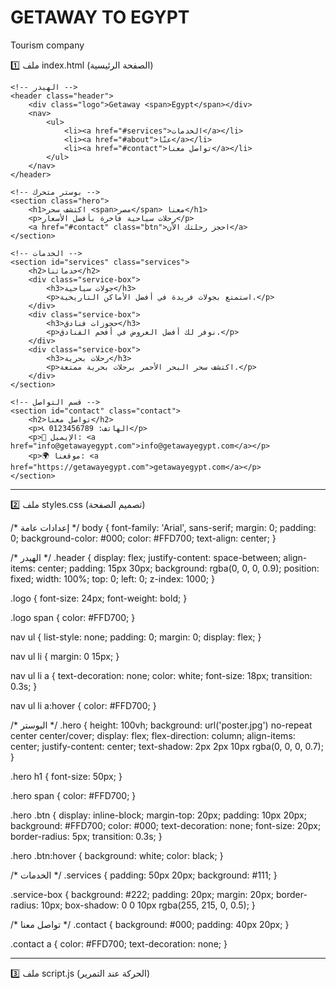 # GETAWAY TO EGYPT
Tourism company

1️⃣ ملف index.html (الصفحة الرئيسية)

<!DOCTYPE html>
<html lang="ar">
<head>
    <meta charset="UTF-8">
    <meta name="viewport" content="width=device-width, initial-scale=1.0">
    <title>Getaway Egypt - شركة سياحة</title>
    <link rel="stylesheet" href="styles.css">
    <script defer src="script.js"></script>
</head>
<body>

    <!-- الهيدر -->
    <header class="header">
        <div class="logo">Getaway <span>Egypt</span></div>
        <nav>
            <ul>
                <li><a href="#services">الخدمات</a></li>
                <li><a href="#about">عنّا</a></li>
                <li><a href="#contact">تواصل معنا</a></li>
            </ul>
        </nav>
    </header>

    <!-- بوستر متحرك -->
    <section class="hero">
        <h1>اكتشف سحر <span>مصر</span> معنا</h1>
        <p>رحلات سياحية فاخرة بأفضل الأسعار</p>
        <a href="#contact" class="btn">احجز رحلتك الآن</a>
    </section>

    <!-- الخدمات -->
    <section id="services" class="services">
        <h2>خدماتنا</h2>
        <div class="service-box">
            <h3>جولات سياحية</h3>
            <p>استمتع بجولات فريدة في أفضل الأماكن التاريخية.</p>
        </div>
        <div class="service-box">
            <h3>حجوزات فنادق</h3>
            <p>نوفر لك أفضل العروض في أفخم الفنادق.</p>
        </div>
        <div class="service-box">
            <h3>رحلات بحرية</h3>
            <p>اكتشف سحر البحر الأحمر برحلات بحرية ممتعة.</p>
        </div>
    </section>

    <!-- قسم التواصل -->
    <section id="contact" class="contact">
        <h2>تواصل معنا</h2>
        <p>📞 الهاتف: 0123456789</p>
        <p>📧 الإيميل: <a href="info@getawayegypt.com">info@getawayegypt.com</a></p>
        <p>🌍 موقعنا: <a href="https://getawayegypt.com">getawayegypt.com</a></p>
    </section>

</body>
</html>


---

2️⃣ ملف styles.css (تصميم الصفحة)

/* إعدادات عامة */
body {
    font-family: 'Arial', sans-serif;
    margin: 0;
    padding: 0;
    background-color: #000;
    color: #FFD700;
    text-align: center;
}

/* الهيدر */
.header {
    display: flex;
    justify-content: space-between;
    align-items: center;
    padding: 15px 30px;
    background: rgba(0, 0, 0, 0.9);
    position: fixed;
    width: 100%;
    top: 0;
    left: 0;
    z-index: 1000;
}

.logo {
    font-size: 24px;
    font-weight: bold;
}

.logo span {
    color: #FFD700;
}

nav ul {
    list-style: none;
    padding: 0;
    margin: 0;
    display: flex;
}

nav ul li {
    margin: 0 15px;
}

nav ul li a {
    text-decoration: none;
    color: white;
    font-size: 18px;
    transition: 0.3s;
}

nav ul li a:hover {
    color: #FFD700;
}

/* البوستر */
.hero {
    height: 100vh;
    background: url('poster.jpg') no-repeat center center/cover;
    display: flex;
    flex-direction: column;
    align-items: center;
    justify-content: center;
    text-shadow: 2px 2px 10px rgba(0, 0, 0, 0.7);
}

.hero h1 {
    font-size: 50px;
}

.hero span {
    color: #FFD700;
}

.hero .btn {
    display: inline-block;
    margin-top: 20px;
    padding: 10px 20px;
    background: #FFD700;
    color: #000;
    text-decoration: none;
    font-size: 20px;
    border-radius: 5px;
    transition: 0.3s;
}

.hero .btn:hover {
    background: white;
    color: black;
}

/* الخدمات */
.services {
    padding: 50px 20px;
    background: #111;
}

.service-box {
    background: #222;
    padding: 20px;
    margin: 20px;
    border-radius: 10px;
    box-shadow: 0 0 10px rgba(255, 215, 0, 0.5);
}

/* تواصل معنا */
.contact {
    background: #000;
    padding: 40px 20px;
}

.contact a {
    color: #FFD700;
    text-decoration: none;
}


---

3️⃣ ملف script.js (الحركة عند التمرير)
